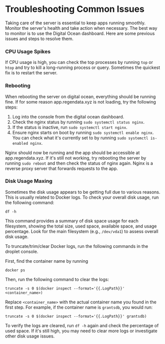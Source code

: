# Troubleshooting Common Issues

Taking care of the server is essential to keep apps running smoothly. Monitor the server's health and take action when necessary. The best way to monitor is to use the Digital Ocean dashboard. Here are some previous issues and steps to resolve them.

### CPU Usage Spikes

If CPU usage is high, you can check the top processes by running `top` or `htop` and try to kill a long-running process or query. Sometimes the quickest fix is to restart the server.

### Rebooting

When rebooting the server on digital ocean, everything should be running fine. If for some reason app.regendata.xyz is not loading, try the following steps:

1. Log into the console from the digital ocean dashboard.
2. Check the nginx status by running `sudo systemctl status nginx`.
3. If the status is inactive, run `sudo systemctl start nginx`.
4. Ensure nginx starts on boot by running `sudo systemctl enable nginx`. You can check what it's currently set to by running `sudo systemctl is-enabled nginx`.

Nginx should now be running and the app should be accessible at app.regendata.xyz. If it's still not working, try rebooting the server by running `sudo reboot` and then check the status of nginx again. Nginx is a reverse proxy server that forwards requests to the app.

### Disk Usage Maxing

Sometimes the disk usage appears to be getting full due to various reasons. This is usually related to Docker logs.
To check your overall disk usage, run the following command:
```
df -h
```
This command provides a summary of disk space usage for each filesystem, showing the total size, used space, available space, and usage percentage. Look for the main filesystem (e.g., `/dev/vda1`) to assess overall disk usage.

To truncate/trim/clear Docker logs, run the following commands in the droplet console.

First, find the container name by running 
```
docker ps
```

Then, run the following command to clear the logs:
```
truncate -s 0 $(docker inspect --format='{{.LogPath}}' <container_name>)
```
Replace `<container_name>` with the actual container name you found in the first step. For example, if the container name is `grantsdb`, you would run:
```
truncate -s 0 $(docker inspect --format='{{.LogPath}}' grantsdb)
```
To verify the logs are cleared, run `df -h` again and check the percentage of used space. If it's still high, you may need to clear more logs or investigate other disk usage issues.